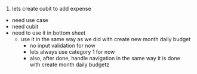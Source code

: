 1. lets create cubit to add expense
- need use case
- need cubit
- need to use it in bottom sheet
	- use it in the same way as we did with create new month daily budget
		- no input validation for now
		- lets always use category 1 for now
		- also, after done, handle navigation in the same way it is done with create month daily budgetz